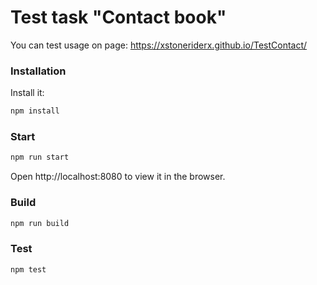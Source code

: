 # Test task "Contact book"

You can test usage on page: https://xstoneriderx.github.io/TestContact/

### Installation

Install it:

```sh
npm install
```

### Start


```sh
npm run start
```
Open http://localhost:8080 to view it in the browser.
### Build


```sh
npm run build
```
### Test


```sh
npm test
```
